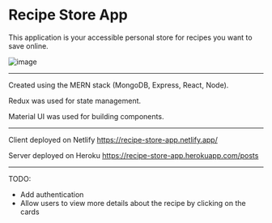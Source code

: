 ﻿# Recipe Store App

This application is your accessible personal store for recipes you want to save online.

![image](https://user-images.githubusercontent.com/26967037/132170675-86d2998f-a1ae-4fb5-8781-9a903b674c91.png)


---

Created using the MERN stack (MongoDB, Express, React, Node).

Redux was used for state management.

Material UI was used for building components.

---

Client deployed on Netlify
https://recipe-store-app.netlify.app/

Server deployed on Heroku
https://recipe-store-app.herokuapp.com/posts

---

TODO:
* Add authentication
* Allow users to view more details about the recipe by clicking on the cards

